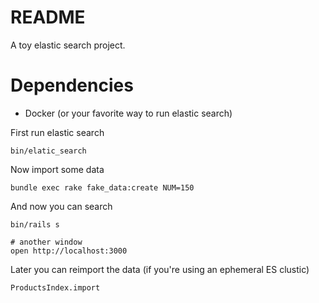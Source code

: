 # README

A toy elastic search project.

# Dependencies
- Docker (or your favorite way to run elastic search)

First run elastic search
```
bin/elatic_search
```

Now import some data
```
bundle exec rake fake_data:create NUM=150
```

And now you can search
```
bin/rails s

# another window
open http://localhost:3000
```


Later you can reimport the data (if you're using an ephemeral ES clustic)
```
ProductsIndex.import
```
